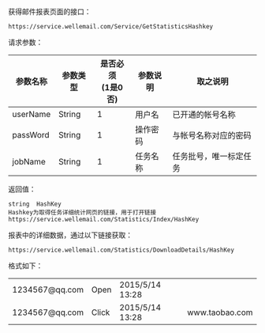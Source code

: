 获得邮件报表页面的接口： 
```
https://service.wellemail.com/Service/GetStatisticsHashkey
```
请求参数：

| 参数名称 | 参数类型 | 是否必须<br>(1是0否) | 参数说明 | 取之说明 |
 | --- | --- | --- | --- | --- |
 | userName | String | 1 | 用户名 | 已开通的帐号名称 |
 | passWord | String | 1 | 操作密码 | 与帐号名称对应的密码 |
 | jobName | String | 1 | 任务名称 | 任务批号，唯一标定任务 |

返回值：
```
string  HashKey 
Hashkey为取得任务详细统计网页的链接，用于打开链接 
https://service.wellemail.com/Statistics/Index/HashKey
```

报表中的详细数据，通过以下链接获取：
```
https://service.wellemail.com/Statistics/DownloadDetails/HashKey 
```

格式如下：

 <table>
<tr>
    <td>1234567@qq.com</td>
    <td>Open</td>
    <td>2015/5/14 13:28</td>
    <td>    </td>
</tr>
<tr>
    <td>1234567@qq.com</td>
    <td>Click</td>
    <td>2015/5/14 13:28</td>
    <td> www.taobao.com   </td>
</tr>
</table>